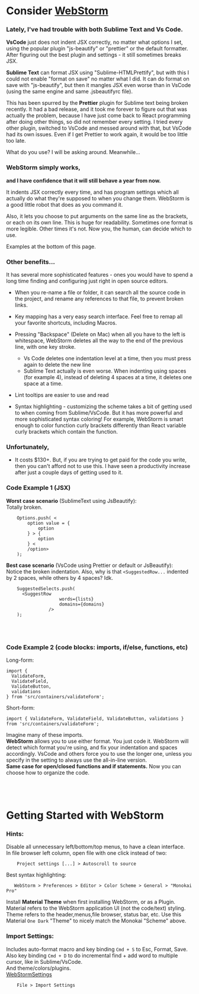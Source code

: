 # Consider [WebStorm](https://www.jetbrains.com/webstorm/)             
             
### Lately, I've had trouble with both Sublime Text and Vs Code.             
             
**VsCode** just does not indent JSX correctly, no matter what options I set, using the popular plugin "js-beautify" or "prettier" or the default formatter. After figuring out the best plugin and settings - it still sometimes breaks JSX.             
             
**Sublime Text** can format JSX using "Sublime-HTMLPrettify", but with this I could not enable "format on save" no matter what I did. It can do format on save with "js-beautify", but then it mangles JSX even worse than in VsCode (using the same engine and same .jsbeautifyrc file).             
             
This has been spurred by the **Prettier** plugin for Sublime text being broken recently. It had a bad release, and it took me forever to figure out that was actually the problem, because I have just come back to React programming after doing other things, so did not remember every setting. I tried every other plugin, switched to VsCode and messed around with that, but VsCode had its own issues. Even if I get Prettier to work again, it would be too little too late.             
             
What do you use? I will be asking around. Meanwhile...             
             
             
### WebStorm simply works,             
**and I have confidence that it will still behave a year from now.**             
             
It indents JSX correctly every time, and has program settings which all actually do what they're supposed to when you change them. WebStorm is a good little robot that does as you command it.             
             
Also, it lets you choose to put arguments on the same line as the brackets, or each on its own line. This is huge for readability. Sometimes one format is more legible. Other times it's not. Now you, the human, can decide which to use.             
             
Examples at the bottom of this page.             
             
             
### Other benefits...             
             
It has several more sophisticated features - ones you would have to spend a long time finding and configuring just right in open source editors.             
             
* When you re-name a file or folder, it can search all the source code in the project, and rename any references to that file, to prevent broken links.             
             
* Key mapping has a very easy search interface. Feel free to remap all your favorite shortcuts, including Macros.             
             
* Pressing "Backspace" (Delete on Mac) when all you have to the left is whitespace, WebStorm deletes all the way to the end of the previous line, with one key stroke.             
    * Vs Code deletes one indentation level at a time, then you must press again to delete the new line             
    * Sublime Text actually is even worse. When indenting using spaces (for example 4), instead of deleting 4 spaces at a time, it deletes one space at a time.             
             
* Lint tooltips are easier to use and read             
             
* Syntax highlighting - customizing the scheme takes a bit of getting used to when coming from Sublime/VsCode. But it has more powerful and more sophisticated syntax coloring! For example, WebStorm is smart enough to color function curly brackets differently than React variable curly brackets which contain the function.             
             
             
### Unfortunately,             
* It costs $130+. But, if you are trying to get paid for the code you write, then you can't afford not to use this. I have seen a productivity increase after just a couple days of getting used to it.             
             
             
### Code Example 1 (JSX)             
**Worst case scenario** (SublimeText using JsBeautify):             
Totally broken.             
```             
    Options.push( <             
        option value = {             
            option             
        } > {             
            option             
        } <             
        /option>             
    );             
```             
**Best case scenario** (VsCode using Prettier or default or JsBeautify):             
Notice the broken indentation. Also, why is that `<SuggestedRow...` indented by 2 spaces, while others by 4 spaces? Idk.             
```             
    SuggestedSelects.push(             
      <SuggestRow             
                    words={lists}             
                    domains={domains}             
                />             
    );             
```             
<br /><br />             
             
             
### Code Example 2 (code blocks: imports, if/else, functions, etc)             
Long-form:             
```             
import {             
  ValidateForm,             
  ValidateField,             
  ValidateButton,             
  validations             
} from 'src/containers/validateForm';             
```             
Short-form:             
```             
import { ValidateForm, ValidateField, ValidateButton, validations } from 'src/containers/validateForm';             
```             
Imagine many of these imports.             
**WebStorm** allows you to use either format. You just code it. WebStorm will detect which format you're using, and fix your indentation and spaces accordingly. VsCode and others force you to use the longer one, unless you specify in the setting to always use the all-in-line version.             
**Same case for open/closed functions and if statements.** Now you can choose how to organize the code.             
 <br /><br /><br />             
             
 # Getting Started with WebStorm             
             
 ### Hints:             
Disable all unnecessary left/bottom/top menus, to have a clean interface.             
In file browser left column, open file with one click instead of two:             
```             
    Project settings [...] > Autoscroll to source             
```             
 Best syntax highlighting:             
 ```             
    WebStorm > Preferences > Editor > Color Scheme > General > "Monokai Pro"             
```             
Install **Material Theme** when first installing WebStorm, or as a Plugin. Material refers to the WebStorm application UI (not the code/text) styling. Theme refers to the header,menus,file browser, status bar, etc. Use this Material `One Dark` "Theme" to nicely match the Monokai "Scheme" above.             
             
### Import Settings:             
Includes auto-format macro and key binding `Cmd + S` to Esc, Format, Save.             
Also key binding `Cmd + D` to do incremental find + add word to multiple cursor, like in Sublime/VsCode.             
And theme/colors/plugins.             
[WebStormSettings](../../assets/files/WebStormSettings.zip)             
```             
    File > Import Settings             
```             
